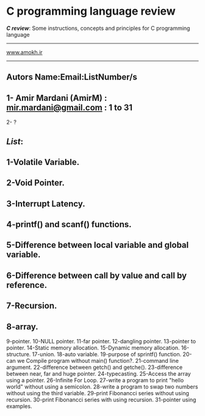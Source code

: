 # C programming language review
___C review___:
Some instructions, concepts and principles for C programming language
****************************************************
www.amokh.ir
**************************************************** 
Autors Name:Email:ListNumber/s
--------------------------------
1- Amir Mardani (AmirM) : mir.mardani@gmail.com : 1 to 31
--------------------------------
2- ?  

___List___:
--------------------------------
1-Volatile Variable.
-------------------------------- 
2-Void Pointer.
--------------------------------
3-Interrupt Latency.
--------------------------------
4-printf() and scanf() functions.
--------------------------------
5-Difference between local variable and global variable.
--------------------------------
6-Difference between call by value and call by reference.
--------------------------------
7-Recursion.
--------------------------------
8-array.
--------------------------------
9-pointer.
10-NULL pointer.
11-far pointer.
12-dangling pointer.
13-pointer to pointer.
14-Static memory allocation.
15-Dynamic memory allocation.
16-structure.
17-union.
18-auto variable.
19-purpose of sprintf() function.
20-can we Compile program without main() function?.
21-command line argument.
22-difference between getch() and getche().
23-difference between near, far and huge pointer.
24-typecasting.
25-Access the array using a pointer.
26-Infinite For Loop.
27-write a program to print "hello world" without using a semicolon.
28-write a program to swap two numbers without using the third variable.
29-print Fibonancci series without using recursion.
30-print Fibonancci series with using recursion.
31-pointer using examples.
